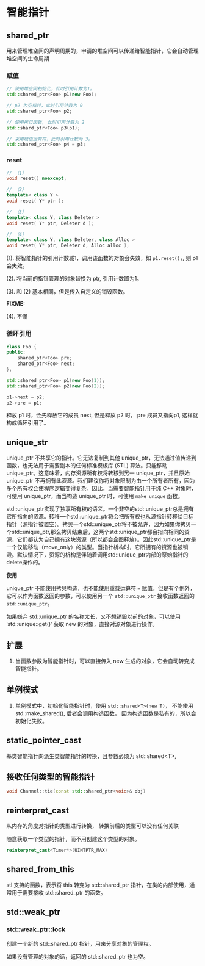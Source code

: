 # 智能指针

## shared_ptr

用来管理堆空间的声明周期的，申请的堆空间可以传递给智能指针，它会自动管理堆空间的生命周期

### 赋值

```c++
// 使用堆空间初始化，此时引用计数为1。
std::shared_ptr<Foo> p1(new Foo);

// p2 为空指针，此时引用计数为 0
std::shared_ptr<Foo> p2;

// 使用拷贝函数, 此时引用计数为 2
std::shard_ptr<Foo> p3(p1);

// 采用赋值运算符，此时引用计数为 3。
std::shared_ptr<Foo> p4 = p3;
```

### reset

```c++
// （1）
void reset() noexcept;

// （2）
template< class Y >
void reset( Y* ptr );

// （3）
template< class Y, class Deleter >
void reset( Y* ptr, Deleter d );

// （4）
template< class Y, class Deleter, class Alloc >
void reset( Y* ptr, Deleter d, Alloc alloc );
```

(1). 将智能指针的引用计数减1，调用该函数的对象会失效，如 `p1.reset();`, 则 p1 会失效。

(2). 将当前的指针管理的对象替换为 ptr, 引用计数置为1。

(3). 和 (2) 基本相同，但是传入自定义的销毁函数。

**FIXME:**

(4). 不懂


### 循环引用

```c++
class Foo {
public:
    shared_ptr<Foo> pre;
    shared_ptr<Foo> next;
};

std::shared_ptr<Foo> p1(new Foo(1));
std::shared_ptr<Foo> p2(new Foo(2));

p1->next = p2; 
p2->pre = p1;
```

释放 p1 时，会先释放它的成员 next, 但是释放 p2 时， pre 成员又指向p1, 这样就构成循环引用了。

## unique_str

unique_ptr 不共享它的指针。它无法复制到其他 unique_ptr，无法通过值传递到函数，也无法用于需要副本的任何标准模板库 (STL) 算法。只能移动unique_ptr。这意味着，内存资源所有权将转移到另一 unique_ptr，并且原始 unique_ptr 不再拥有此资源。我们建议你将对象限制为由一个所有者所有，因为多个所有权会使程序逻辑变得复杂。因此，当需要智能指针用于纯 C++ 对象时，可使用 unique_ptr，而当构造 unique_ptr 时，可使用 `make_unique` 函数。

std::unique_ptr实现了独享所有权的语义。一个非空的std::unique_ptr总是拥有它所指向的资源。转移一个std::unique_ptr将会把所有权也从源指针转移给目标指针（源指针被置空）。拷贝一个std::unique_ptr将不被允许，因为如果你拷贝一个std::unique_ptr,那么拷贝结束后，这两个std::unique_ptr都会指向相同的资源，它们都认为自己拥有这块资源（所以都会企图释放）。因此std::unique_ptr是一个仅能移动（move_only）的类型。当指针析构时，它所拥有的资源也被销毁。默认情况下，资源的析构是伴随着调用std::unique_ptr内部的原始指针的delete操作的。

**使用**

unique_ptr 不能使用拷贝构造，也不能使用重载运算符 `=` 赋值，但是有个例外，它可以作为函数返回的参数，可以使用另一个 `std::unique_ptr` 接收函数返回的 `std::unique_ptr`。

如果嫌弃 std::unique_ptr<T> 的名称太长，又不想销毁以前的对象，可以使用 ‵std::unique<T>::get()‵ 获取 new 的对象，直接对源对象进行操作。

## 扩展

1. 当函数参数为智能指针时，可以直接传入 new 生成的对象，它会自动转变成智能指针。

## 单例模式

1. 单例模式中，初始化智能指针时，使用 `std::shared<T>(new T)`， 不能使用 std::make_shared<T>(), 后者会调用构造函数， 因为构造函数是私有的，所以会初始化失败。


## static_pointer_cast

基类智能指针向派生类智能指针的转换，且参数必须为 std::shared\<T\>, 

## 接收任何类型的智能指针

```c++
void Channel::tie(const std::shared_ptr<void>& obj)
```

## reinterpret_cast

从内存的角度对指针的类型进行转换， 转换前后的类型可以没有任何关联

随意获取一个类型的指针，而不用创建这个类型的对象。
```c++
reinterpret_cast<Timer*>(UINTPTR_MAX)
```

## shared_from_this

stl 支持的函数，表示将 this 转变为 std::shared_ptr 指针，在类的内部使用，通常用于需要接收 std::shared_ptr 的函数。

## std::weak_ptr

### std::weak_ptr<T>::lock

创建一个新的 std::shared_ptr 指针，用来分享对象的管理权。

如果没有管理的对象的话，返回的 std::shared_ptr 也为空。
